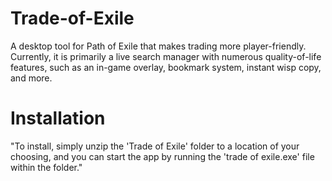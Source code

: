# Trade-of-Exile

A desktop tool for Path of Exile that makes trading more player-friendly. Currently, it is primarily a live search manager with numerous quality-of-life features, such as an in-game overlay, bookmark system, instant wisp copy, and more.

# Installation
"To install, simply unzip the 'Trade of Exile' folder to a location of your choosing, and you can start the app by running the 'trade of exile.exe' file within the folder."
